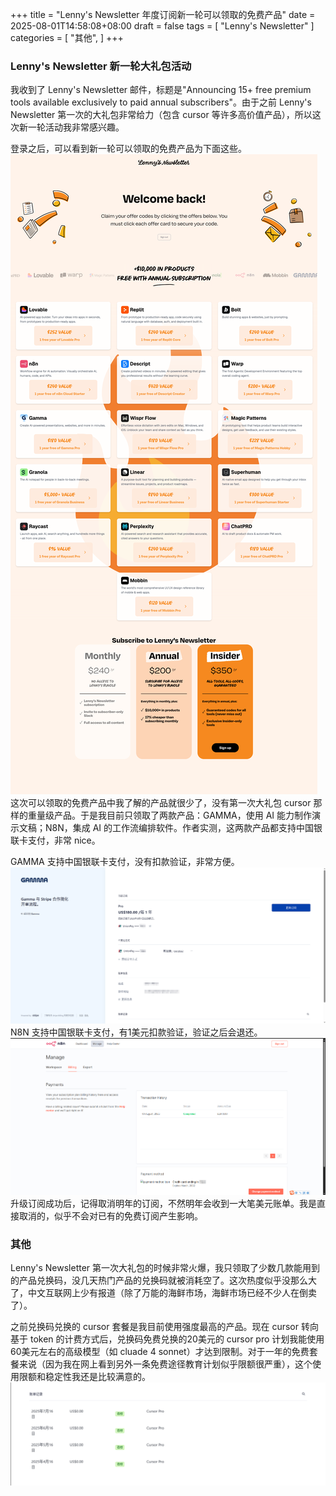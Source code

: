 +++
title = "Lenny's Newsletter 年度订阅新一轮可以领取的免费产品"
date = 2025-08-01T14:58:08+08:00
draft = false
tags = [
    "Lenny's Newsletter"
]
categories = [
    "其他",
]
+++
 
### Lenny's Newsletter  新一轮大礼包活动
我收到了 Lenny's Newsletter 邮件，标题是"Announcing 15+ free premium tools available exclusively to paid annual subscribers"。由于之前 Lenny's Newsletter 第一次的大礼包非常给力（包含 cursor 等许多高价值产品），所以这次新一轮活动我非常感兴趣。

登录之后，可以看到新一轮可以领取的免费产品为下面这些。
![免费产品](/img/image-20250801150031000.png)
这次可以领取的免费产品中我了解的产品就很少了，没有第一次大礼包 cursor 那样的重量级产品。于是我目前只领取了两款产品：GAMMA，使用 AI 能力制作演示文稿；N8N，集成 AI 的工作流编排软件。作者实测，这两款产品都支持中国银联卡支付，非常 nice。

GAMMA 支持中国银联卡支付，没有扣款验证，非常方便。
![GAMMA](/img/image-20250801152235000.png)
N8N 支持中国银联卡支付，有1美元扣款验证，验证之后会退还。
![N8N](/img/image-20250801152340000.png)
升级订阅成功后，记得取消明年的订阅，不然明年会收到一大笔美元账单。我是直接取消的，似乎不会对已有的免费订阅产生影响。

### 其他
Lenny's Newsletter 第一次大礼包的时候非常火爆，我只领取了少数几款能用到的产品兑换码，没几天热门产品的兑换码就被消耗空了。这次热度似乎没那么大了，中文互联网上少有报道（除了万能的海鲜市场，海鲜市场已经不少人在倒卖了）。

之前兑换码兑换的 cursor 套餐是我目前使用强度最高的产品。现在 cursor 转向基于 token 的计费方式后，兑换码免费兑换的20美元的 cursor pro 计划我能使用60美元左右的高级模型（如 cluade 4 sonnet）才达到限制。对于一年的免费套餐来说（因为我在网上看到另外一条免费途径教育计划似乎限额很严重），这个使用限额和稳定性我还是比较满意的。
![cursor](/img/image-20250801152409000.png)
